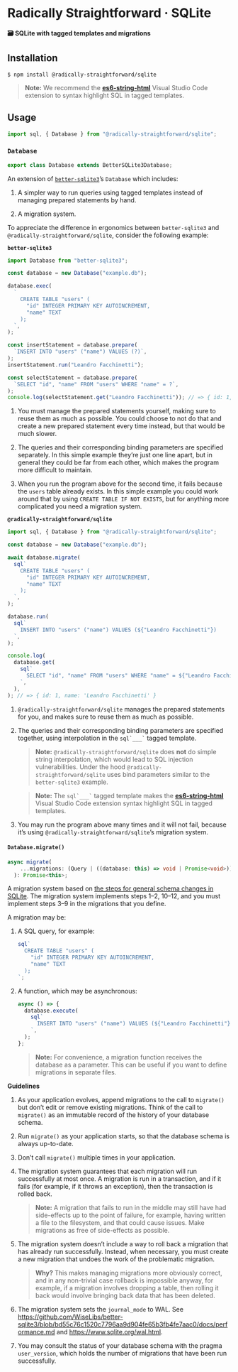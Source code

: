 <!--
- Style
  - Use `"` around table and column names
  - Use `RETURNING *`
  - Use `ORDER BY` if using `all()`
  - Don’t put `` sql`___` `` on the same line as anything else (because of Visual Studio Code extension)
  - Include `"id" INTEGER PRIMARY KEY AUTOINCREMENT,` in every table


  - Use SQLite as queue:
    - https://github.com/collectiveidea/delayed_job/tree/11e0212fb112c5e11e4555ef1e24510819a66347#gory-details
    - https://sqlite.org/forum/info/b047f5ef5b76edff
    - https://github.com/StratoKit/strato-db/blob/master/src/EventQueue.js
    - https://github.com/litements/litequeue
    - https://www.npmjs.com/package/better-queue-sqlite
    - https://github.com/bensheldon/good_job
    - https://github.com/betterment/delayed



Recommendations
  1. database.pragma("journal_mode = WAL");

  2. (Particularly important if you’re using the above, because otherwise the journal files aren’t resolved)

    process.once("exit", () => {
      database.close();
    });
    process.once("SIGHUP", () => {
      process.exit(128 + 1);
    });
    process.once("SIGINT", () => {
      process.exit(128 + 2);
    });
    process.once("SIGQUIT", () => {
      process.exit(128 + 3);
    });
    process.once("SIGUSR2", () => {
      process.exit(128 + 12);
    });
    process.once("SIGTERM", () => {
      process.exit(128 + 15);
    });
    process.once("SIGBREAK", () => {
      process.exit(128 + 21);
    });


- [ ] Return a dump of the final schema
    - [ ] https://github.com/leafac/sqlite-migration/issues/1
    - [ ] https://github.com/trevyn/turbosql/blob/2e46e42a78f929cb2492a87e7124ba49d01178ca/turbosql-impl/src/lib.rs#L281
- [ ] One more reason why forward only migrations make sense: alter table is limited in sqlite3
I think the documentation should be more like a fork of the documentation of better-sqlite3 otherwise it’s a prerequisite to read the better-sqlite3 docs and understand what you’re wrapper does. I think the current docs should be more of a footnote. Otherwise I wouldn’t see people taking it seriously as they are quickly trying to evaluate a library and browse the API.

Also the migration stuff is awesome but it should be more transparent how it works. ie the “pragma how it works” section should be inline with the migration docs IMO. Also a few examples of how to check the current migration scheme version would be helpful.

Document the IN operator and how it may blow up the cache (https://github.com/leafac/sqlite/pull/2)

Migrations:
- https://www.sqlite.org/lang_altertable.html#making_other_kinds_of_table_schema_changes (visited 2022-06-17)
- The library covers the following steps:
  1: If foreign key constraints are enabled, disable them using PRAGMA foreign_keys=OFF.
  2: Start a transaction.
  10: If foreign key constraints were originally enabled then run PRAGMA foreign_key_check to verify that the schema change did not break any foreign key constraints.
  11: Commit the transaction started in step 2.
  12: If foreign keys constraints were originally enabled, reenable them now.
- You must cover the following steps:
  3: Remember the format of all indexes, triggers, and views associated with table X. This information will be needed in step 8 below. One way to do this is to run a query like the following: SELECT type, sql FROM sqlite_schema WHERE tbl_name='X'.
  4: Use CREATE TABLE to construct a new table "new_X" that is in the desired revised format of table X. Make sure that the name "new_X" does not collide with any existing table name, of course.
  5: Transfer content from X into new_X using a statement like: INSERT INTO new_X SELECT ... FROM X.
  6: Drop the old table X: DROP TABLE X.
  7: Change the name of new_X to X using: ALTER TABLE new_X RENAME TO X.
  8: Use CREATE INDEX, CREATE TRIGGER, and CREATE VIEW to reconstruct indexes, triggers, and views associated with table X. Perhaps use the old format of the triggers, indexes, and views saved from step 3 above as a guide, making changes as appropriate for the alteration.
  9: If any views refer to table X in a way that is affected by the schema change, then drop those views using DROP VIEW and recreate them with whatever changes are necessary to accommodate the schema change using CREATE VIEW.
- Hints:
  - Indices & Triggers: Must be recreated after the table rename.
  - Views: If they still apply, they may be preserved, but if they need adaptations they may be dropped and recreated.
  - Foreign keys from other tables pointing at the affected table must be preserved (you don’t want to recreate the whole database, right?)
  - FTS virtual tables with the `content` field behave like foreign keys with in this context, so they may be preserved. (Even though in common database use (`INSERT`s, `SELECT`s, and so forth) FTS virtual tables behave like indices.)

One more reasons to not have “down” migrations: The database schema can’t drift apart from the application code!

Change API of `executeTransaction()` to use options passed as arguments instead of multiple different method names.

<h1 align="center">@leafac/sqlite</h1>
<h3 align="center"><a href="https://npm.im/better-sqlite3">better-sqlite3</a> with <a href="https://developer.mozilla.org/en-US/docs/Web/JavaScript/Reference/Template_literals">tagged templates</a></h3>
<p align="center">
<a href="https://github.com/leafac/sqlite"><img src="https://img.shields.io/badge/Source---" alt="Source"></a>
<a href="https://www.npmjs.com/package/@leafac/sqlite"><img alt="Package" src="https://badge.fury.io/js/%40leafac%2Fsqlite.svg"></a>
<a href="https://github.com/leafac/sqlite/actions"><img src="https://github.com/leafac/sqlite/workflows/.github/workflows/main.yml/badge.svg" alt="Continuous Integration"></a>
</p>

### Videos

[<img src="https://img.youtube.com/vi/3PCpXOPcVlM/0.jpg" width="200" /><br />Demonstration](https://youtu.be/3PCpXOPcVlM)

[<img src="https://img.youtube.com/vi/ORdYNOwpcsY/0.jpg" width="200" /><br />Code Review](https://youtu.be/ORdYNOwpcsY)

### Installation

```console
$ npm install @leafac/sqlite
```

Use @leafac/sqlite with [the es6-string-html Visual Studio Code extension](https://marketplace.visualstudio.com/items?itemName=Tobermory.es6-string-html) for syntax highlighting on the queries in the tagged templates.

### Features, Usage, and Examples

@leafac/sqlite is a [thin wrapper (approximately 100 lines of code)](src/index.ts) around better-sqlite3 which adds the following features:

#### Prepared Statements Management

To use better-sqlite3 you must create prepared statements and then call them with parameters, for example:

```typescript
import BetterSqlite3Database from "better-sqlite3";

const betterSqlite3Database = new BetterSqlite3Database(":memory:");

betterSqlite3Database.exec(
  `CREATE TABLE "users" ("id" INTEGER PRIMARY KEY AUTOINCREMENT, "name" TEXT);`
);
const statement = betterSqlite3Database.prepare(
  `INSERT INTO "users" ("name") VALUES (?)`
);
console.log(statement.run("Leandro Facchinetti")); // => { changes: 1, lastInsertRowid: 1 }
```

The benefit of this approach is that you may reuse the statements, which leads to better performance.

The problem with this approach is that you must manage statements in your application, and running simple queries becomes a two-step process.

@leafac/sqlite brings back the simplicity of issuing queries directly to the database object without losing the performance benefits of reuseable prepared statements (see [§ How It Works](#how-it-works)).

#### The `sql` Tagged Template

Queries in @leafac/sqlite must be created with the `sql` tagged template; simple untagged strings don’t work. @leafac/sqlite needs the tagged template to manage the prepared statements and to guarantee that the parameters are escaped safely (see [§ How It Works](#how-it-works)).

For example:

```typescript
import { Database, sql } from "@leafac/sqlite";

const database = new Database(":memory:");
database.execute(
  sql`CREATE TABLE "users" ("id" INTEGER PRIMARY KEY AUTOINCREMENT, "name" TEXT);`
);
console.log(
  database.run(
    sql`INSERT INTO "users" ("name") VALUES (${"Leandro Facchinetti"})`
  )
); // => { changes: 1, lastInsertRowid: 1 }
console.log(database.get<{ name: string }>(sql`SELECT * from "users"`)); // => { id: 1, name: 'Leandro Facchinetti' }
```

You may interpolate raw SQL with the `$${...}` form, for example:

```typescript
sql`SELECT * FROM "users" WHERE "name" = ${"Leandro Facchinetti"} $${sql` AND "age" = ${30}`}`;
```

#### Convenience Methods for Transactions

In better-sqlite3, transactions follow a preparation/execution two-step process similar to the one followed by statements, as described in [§ Prepared Statements Management](#prepared-statements-management), for example:

```typescript
const transaction = database.transaction(() => {
  // Doesn’t execute immediately
});
// Execute the transaction
transaction();
```

@leafac/sqlite introduces convenience methods to execute a transaction in one step, for example:

```typescript
database.executeTransaction(() => {
  // Executes immediately
});
```

The function passed to the better-sqlite3 `transaction()` method may have parameters, which will correspond to the arguments passed when executing the transaction. The function passed to the @leafac/sqlite `executeTransaction()` method must not have any parameters.

#### Native TypeScript Support

No need for `npm install --save-dev @types/...`.

#### A Lightweight Migration System

For example:

```typescript
// At an early point in the process of developing an application:
database.migrate(
  sql`CREATE TABLE "users" ("id" INTEGER PRIMARY KEY AUTOINCREMENT, "name" TEXT);`
);

// At a later point a new migration is added:
database.migrate(
  sql`CREATE TABLE "users" ("id" INTEGER PRIMARY KEY AUTOINCREMENT, "name" TEXT);`,

  (database) => {
    database.run(
      sql`INSERT INTO "users" ("name") VALUES (${"Leandro Facchinetti"})`
    );
  }
);
```

The `migrate()` method receives as parameters `` sql`...` `` queries and arbitrary functions. Only the parameters that have not been run before are executed to bring the database up to the most recent version, so you should call `migrate()` at your application startup. Migrations are run on a transaction, so if one of them fails everything rolls back (if your arbitrary functions have side-effects you’ll have to manage them yourself).

##### No Down Migrations

Most migration systems provide a way to **undo** migrations; something called **down** migrations. `migrate()` doesn’t provide a down migration mechanism.

I believe that down migrations are more trouble to maintain (they can be a lot of work!) than they’re worth, particularly in small applications. Why? Because down migrations have two main selling points:

1. You may go back and forward with the database schema in development (think of alternating back and forth while working on different feature branches that change the database schema).
2. You may rollback a deployment that goes wrong in production.

But I don’t think these selling points hold up:

1. You may recreate the database from scratch whenever you need in development.
2. You almost never want to run a down migration in production because that would make you lose data.

In case something goes wrong, `migrate()` requires you to write a new migration that undoes the troublesome previous migration. The only way through is forward!

##### Don’t Change Migrations That Already Run

`migrate()` doesn’t run migrations that it ran in the past, so if you change an existing migration, it won’t take effect. `migrate()` has no mechanism to detect and warn about this kind of issue (it can’t, because arbitrary functions don’t lend themselves to this kind of inspection).

### API

The `Database` class is a subclass of the better-sqlite3 database, so all [better-sqlite3 database’s methods](https://github.com/JoshuaWise/better-sqlite3/blob/master/docs/api.md#class-database) are available in `Database`. If you need to use the traditional two-step workflow of explicitly preparing a statement as mentioned in [§ Prepared Statements Management](#prepared-statements-management), you can do that.

The `Database` class introduces the following new methods:

- `.run(query, options)`, `.get<T>(query, options)`, `.all<T>(query, options)`, and `.iterate<T>(query, options)`: Equivalent to the corresponding methods in [better-sqlite3’s statements](https://github.com/JoshuaWise/better-sqlite3/blob/master/docs/api.md#runbindparameters---object). The differences are:

  1. These methods must be called on the database instead of on a prepared statement.
  2. These methods work with queries generated with the `sql` tagged template.
  3. **Advanced:** These methods accept an optional `options` parameter which should be an object with the `safeIntegers` field to control [the use of BigInt in the result](https://github.com/JoshuaWise/better-sqlite3/blob/v7.1.4/docs/integer.md). This changes the underlying statement until another query with the same statement sets `safeIntegers` to a different value. For example:

     ```typescript
     console.log(
       database.get<{ name: string }>(sql`SELECT * from "users"`, {
         safeIntegers: true,
       })
     ); // => { id: 1n, name: 'Leandro Facchinetti' }
     console.log(database.get<{ name: string }>(sql`SELECT * from "users"`)); // => { id: 1n, name: 'Leandro Facchinetti' }
     console.log(
       database.get<{ name: string }>(sql`SELECT * from "users"`, {
         safeIntegers: false,
       })
     ); // => { id: 1, name: 'Leandro Facchinetti' }
     ```

- `.execute<T>(query)`: Equivalent to [better-sqlite3’s `exec()`](https://github.com/JoshuaWise/better-sqlite3/blob/master/docs/api.md#execstring---this), but adapted to work with the queries generated with the `sql` tagged template.

- `.executeTransaction<T>(fn)`, `.executeTransactionImmediate<T>(fn)`, and `.executeTransactionExclusive<T>(fn)`: Equivalent to [better-sqlite3’s `transaction()`, `.transaction().immediate()`, and `.transaction().exclusive()`](https://github.com/JoshuaWise/better-sqlite3/blob/master/docs/api.md#transactionfunction---function), but execute the transaction immediately (see [§ Convenience Methods for Transactions](#convenience-methods-for-transactions)).

### How It Works

#### Prepared Statements Management & The `sql` Tagged Template

The `sql` tag produces a data structure with the source of the query along with the parameters, for example, the following query:

```javascript
sql`INSERT INTO "users" ("name") VALUES (${"Leandro Facchinetti"})`;
```

becomes the following data structure:

```json
{
  "source": "INSERT INTO \"users\" (\"name\") VALUES (?)",
  "parameters": ["Leandro Facchinetti"]
}
```

The `Database` keeps a map from query sources to better-sqlite3 prepared statements (a **cache**; a technique called **memoization**). To run a query, `Database` picks up on the data structure produced by the `sql` tag and looks for the query source in the map; if it’s a hit, then `Database` reuses the prepared statement and only binds the new parameters; otherwise `Database` creates the prepared statement, uses it, and stores it for later.

There’s no cache eviction policy in @leafac/sqlite. The prepared statements for every query ever run hang around in memory for as long as the database object is alive (the statements aren’t eligible for garbage collection because they’re in the map). In most cases, that’s fine because there are only a limited number of queries; it’s the parameters that change. If that becomes a problem for you, you may access the cache under the `statements` property and implement your own cache eviction policy.

You may also use the low-level `.getStatement(query: Query, options: Options)` method to get a hold of the underlying prepared statement in the cache (for example, to use [`pluck()`](https://github.com/JoshuaWise/better-sqlite3/blob/master/docs/api.md#plucktogglestate---this), [`expand()`](https://github.com/JoshuaWise/better-sqlite3/blob/master/docs/api.md#expandtogglestate---this), [`raw()`](https://github.com/JoshuaWise/better-sqlite3/blob/master/docs/api.md#rawtogglestate---this), [`columns()`](https://github.com/JoshuaWise/better-sqlite3/blob/master/docs/api.md#columns---array-of-objects), and [`bind()`](https://github.com/JoshuaWise/better-sqlite3/blob/master/docs/api.md#bindbindparameters---this)—though `bind()` will probably render the prepared statement unusable by @leafac/sqlite).

#### Migration System

`migrate()` uses the [`user_version` SQLite PRAGMA](https://www.sqlite.org/pragma.html#pragma_user_version) to store the number of migrations it ran in the past, and consults this number to avoid re-running migrations.

### Related Projects

- <https://npm.im/@leafac/html>: Use tagged templates as an HTML template engine.

### Prior Art

- <https://npm.im/better-sqlite3>: The basis for @leafac/sqlite. The rest of this document explains how they’re different.
- <https://npm.im/sql-template-strings>: This was the inspiration for using tagged templates in this way. Unfortunately, sql-template-strings is incompatible with better-sqlite3, thus @leafac/sqlite.
- <https://npm.im/html-template-tag>: I love (and stole) the idea of using `$${...}` to mark safe interpolation from html-template-tag.
- <https://npm.im/package/pg-lit>, <https://npm.im/package/slonik>: These packages also feature tagged templates for SQL, but they’re for [PostgreSQL](https://www.postgresql.org/) instead of SQLite.
- <https://npm.im/sqlite>, and <https://npm.im/better-sqlite3-helper>: These packages include lightweight migration systems. `migrate()` is even more lightweight: It doesn’t support **down** migrations and it requires the migrations to be passed as an array, as opposed to, for example, being stored in SQL files. (But you can come up with this array in any way you want, including, for example, reading from a bunch of SQL files.)
- <https://github.com/trevyn/turbosql>: After having published `migrate()` the author of Turbosql [reached out](https://github.com/leafac/sqlite-migration/issues/1) to say that they independently arrived at a similar design, but in the Rust ecosystem instead of Node.js. It’s great to have company!

### Changelog

#### 4.0.0 · 2022-12-02

**Breaking Change**

Use default import instead of named import for `` sql`...` ``.

Before:

```javascript
import { sql, Database } from "@leafac/sqlite";
```

After:

```javascript
import sql, { Database } from "@leafac/sqlite";
```

#### 3.3.1 · 2022-12-02

- Updated `better-sqlite3` to 8.0.1.

#### 3.3.0 · 2022-11-22

- Updated `better-sqlite3` to 8.0.0.

#### 3.2.1

- Added support for JavaScript `Set`s in queries—they behave like arrays.

#### 3.2.0

- Added support for asynchronous migration functions in `migrate()`. Asynchronous migrations can be useful, for example, if need to ask the user for some input to add initial data to new columns in existing tables.

  **Note:** Now `migrate()` itself is asynchronous, remember to `await` on it.

  **Technical Sidenote:** Migration functions run in a transaction, and generally speaking [transactions shouldn’t persist across ticks of the event loop](https://github.com/WiseLibs/better-sqlite3/blob/f52b3b00cf03090619787a20fb263fec553593ff/docs/api.md#transactionfunction---function), but migrations are a special case: They run at most once, and typically at the application startup, while it’s the only transaction.

#### 3.1.0

- Changed `migrate()` to conform to <https://www.sqlite.org/lang_altertable.html#making_other_kinds_of_table_schema_changes>.

#### 3.0.0

- Added support for interpolation of parameters into queries passed to `execute()`, for example:

  ```typescript
  database.execute(
    sql`INSERT INTO "users" ("name") VALUES (${"Leandro Facchinetti"})`
  );
  ```

  This required a change to the `Query` data type, hence the major version bump, but most people don’t need any extra work to upgrade.

#### 2.0.0

- [ESM-only](https://gist.github.com/sindresorhus/a39789f98801d908bbc7ff3ecc99d99c).
- Added support for the `IN` operator (https://github.com/leafac/sqlite/pull/2, thanks @mfbx9da4).
-->

# Radically Straightforward · SQLite

**🗃️ SQLite with tagged templates and migrations**

## Installation

```console
$ npm install @radically-straightforward/sqlite
```

> **Note:** We recommend the **[es6-string-html](https://marketplace.visualstudio.com/items?itemName=Tobermory.es6-string-html)** Visual Studio Code extension to syntax highlight SQL in tagged templates.

## Usage

```typescript
import sql, { Database } from "@radically-straightforward/sqlite";
```

<!-- DOCUMENTATION START: ./source/index.mts -->

### `Database`

```typescript
export class Database extends BetterSQLite3Database;
```

An extension of [`better-sqlite3`](https://www.npmjs.com/package/better-sqlite3)’s `Database` which includes:

1. A simpler way to run queries using tagged templates instead of managing prepared statements by hand.

2. A migration system.

To appreciate the difference in ergonomics between `better-sqlite3` and `@radically-straightforward/sqlite`, consider the following example:

**`better-sqlite3`**

```javascript
import Database from "better-sqlite3";

const database = new Database("example.db");

database.exec(
  `
    CREATE TABLE "users" (
      "id" INTEGER PRIMARY KEY AUTOINCREMENT,
      "name" TEXT
    );
  `,
);

const insertStatement = database.prepare(
  `INSERT INTO "users" ("name") VALUES (?)`,
);
insertStatement.run("Leandro Facchinetti");

const selectStatement = database.prepare(
  `SELECT "id", "name" FROM "users" WHERE "name" = ?`,
);
console.log(selectStatement.get("Leandro Facchinetti")); // => { id: 1, name: 'Leandro Facchinetti' }
```

1. You must manage the prepared statements yourself, making sure to reuse them as much as possible. You could choose to not do that and create a new prepared statement every time instead, but that would be much slower.

2. The queries and their corresponding binding parameters are specified separately. In this simple example they’re just one line apart, but in general they could be far from each other, which makes the program more difficult to maintain.

3. When you run the program above for the second time, it fails because the `users` table already exists. In this simple example you could work around that by using `CREATE TABLE IF NOT EXISTS`, but for anything more complicated you need a migration system.

**`@radically-straightforward/sqlite`**

```javascript
import sql, { Database } from "@radically-straightforward/sqlite";

const database = new Database("example.db");

await database.migrate(
  sql`
    CREATE TABLE "users" (
      "id" INTEGER PRIMARY KEY AUTOINCREMENT,
      "name" TEXT
    );
  `,
);

database.run(
  sql`
    INSERT INTO "users" ("name") VALUES (${"Leandro Facchinetti"})
  `,
);

console.log(
  database.get(
    sql`
      SELECT "id", "name" FROM "users" WHERE "name" = ${"Leandro Facchinetti"}
    `,
  ),
); // => { id: 1, name: 'Leandro Facchinetti' }
```

1. `@radically-straightforward/sqlite` manages the prepared statements for you, and makes sure to reuse them as much as possible.

2. The queries and their corresponding binding parameters are specified together, using interpolation in the `` sql`___` `` tagged template.

   > **Note:** `@radically-straightforward/sqlite` does **not** do simple string interpolation, which would lead to SQL injection vulnerabilities. Under the hood `@radically-straightforward/sqlite` uses bind parameters similar to the `better-sqlite3` example.

   > **Note:** The `` sql`___` `` tagged template makes the **[es6-string-html](https://marketplace.visualstudio.com/items?itemName=Tobermory.es6-string-html)** Visual Studio Code extension syntax highlight SQL in tagged templates.

3. You may run the program above many times and it will not fail, because it’s using `@radically-straightforward/sqlite`’s migration system.

#### `Database.migrate()`

```typescript
async migrate(
    ...migrations: (Query | ((database: this) => void | Promise<void>))[]
  ): Promise<this>;
```

A migration system based on [the steps for general schema changes in SQLite](https://www.sqlite.org/lang_altertable.html#making_other_kinds_of_table_schema_changes). The migration system implements steps 1–2, 10–12, and you must implement steps 3–9 in the migrations that you define.

A migration may be:

1. A SQL query, for example:

   ```javascript
   sql`
     CREATE TABLE "users" (
       "id" INTEGER PRIMARY KEY AUTOINCREMENT,
       "name" TEXT
     );
   `;
   ```

2. A function, which may be asynchronous:

   ```javascript
   async () => {
     database.execute(
       sql`
         INSERT INTO "users" ("name") VALUES (${"Leandro Facchinetti"});
       `,
     );
   };
   ```

   > **Note:** For convenience, a migration function receives the database as a parameter. This can be useful if you want to define migrations in separate files.

**Guidelines**

1. As your application evolves, append migrations to the call to `migrate()` but don’t edit or remove existing migrations. Think of the call to `migrate()` as an immutable record of the history of your database schema.

2. Run `migrate()` as your application starts, so that the database schema is always up-to-date.

3. Don’t call `migrate()` multiple times in your application.

4. The migration system guarantees that each migration will run successfully at most once. A migration is run in a transaction, and if it fails (for example, if it throws an exception), then the transaction is rolled back.

   > **Note:** A migration that fails to run in the middle may still have had side-effects up to the point of failure, for example, having written a file to the filesystem, and that could cause issues. Make migrations as free of side-effects as possible.

5. The migration system doesn’t include a way to roll back a migration that has already run successfully. Instead, when necessary, you must create a new migration that undoes the work of the problematic migration.

   > **Why?** This makes managing migrations more obviously correct, and in any non-trivial case rollback is impossible anyway, for example, if a migration involves dropping a table, then rolling it back would involve bringing back data that has been deleted.

6. The migration system sets the `journal_mode` to WAL. See <https://github.com/WiseLibs/better-sqlite3/blob/bd55c76c1520c7796aa9d904fe65b3fb4fe7aac0/docs/performance.md> and <https://www.sqlite.org/wal.html>.

7. You may consult the status of your database schema with the pragma `user_version`, which holds the number of migrations that have been run successfully.

<!-- DOCUMENTATION END: ./source/index.mts -->
